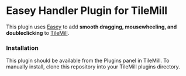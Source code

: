# Easey Handler Plugin for TileMill

This plugin uses [Easey](https://github.com/mapbox/easey) to add **smooth dragging, mousewheeling, and doubleclicking** to [TileMill](https://github.com/mapbox/tilemill).

### Installation

This plugin should be available from the Plugins panel in TileMill. To manually install, clone this repository into your TileMill plugins directory.
